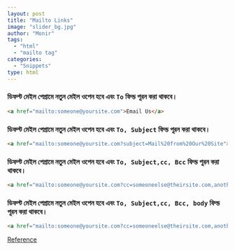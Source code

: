 ```yaml
---
layout: post
title: "Mailto Links"
image: "slider_bg.jpg"
author: "Monir"
tags:
  - "html"
  - "mailto tag"
categories:
  - "Snippets"
type: html  
---
```



### ডিফল্ট মেইল পেগ্রামে নতুন মেইল ওপেন হবে এবং `To` ফিল্ড পূরন করা থাকবে।

```html
<a href="mailto:someone@yoursite.com">Email Us</a>  
```

### ডিফল্ট মেইল পেগ্রামে নতুন মেইল ওপেন হবে এবং `To, Subject` ফিল্ড পূরন করা থাকবে।

```html
<a href="mailto:someone@yoursite.com?subject=Mail%20from%20Our%20Site">Email Us</a>
```

### ডিফল্ট মেইল পেগ্রামে নতুন মেইল ওপেন হবে এবং `To, Subject,cc, Bcc` ফিল্ড পূরন করা থাকবে।

```html
<a href="mailto:someone@yoursite.com?cc=someoneelse@theirsite.com,another@thatsite.com,me@mysite.com&bcc=lastperson@theirsite.com&subject=Big%20News">Email Us</a>
```

### ডিফল্ট মেইল পেগ্রামে নতুন মেইল ওপেন হবে এবং `To, Subject,cc, Bcc, body` ফিল্ড পূরন করা থাকবে।

```html
<a href="mailto:someone@yoursite.com?cc=someoneelse@theirsite.com,another@thatsite.com,me@mysite.com&bcc=lastperson@theirsite.com&subject=Big%20News&body=Body-goes-here">Email Us</a>
```

[Reference](href=http://hivelogic.com/enkoder)
